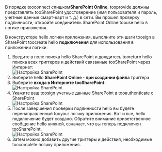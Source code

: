 

В порядке tooconnect слишком**SharePoint Online**, tooprovide должны представлять tooSharePoint удостоверение (имя пользователя и пароль, учетные данные смарт-карт и т. д.) в сети. Вы прошел проверку подлинности, откройте соединитель SharePoint Online toouse hello в логике приложения. 

В конструкторе hello логики приложения, выполните эти шаги toosign в SharePoint toocreate hello **подключения** для использования в приложении логики:

1. Введите в поле поиска hello SharePoint и дождитесь tooreturn hello поиска всех триггеров и действий связанные tooSharePoint через Интернет:   
   ![Настройка SharePoint][1]  
2. Выберите hello **SharePoint Online - при создании файла** триггера  
3. Выберите **входа в Интернете tooSharePoint**:   
   ![Настройка SharePoint][2]    
4. Укажите ваш toosign учетные данные SharePoint в tooauthenticate с SharePoint   
   ![Настройка SharePoint][3]     
5. После завершения проверки подлинности hello вы будете перенаправленный tooyour логику приложения. Вот и все, hello подключение будет создано. Обратите внимание приветственное сообщение hello нижней, означает, что вы теперь подключен tooSharePoint.  
   ![Настройка SharePoint][4]  
6. Затем можно добавить другие триггеры и действия, необходимые toocomplete логику приложения.   

[1]: ./media/connectors-create-api-sharepointonline/connectionconfig1.png
[2]: ./media/connectors-create-api-sharepointonline/connectionconfig2.png 
[3]: ./media/connectors-create-api-sharepointonline/connectionconfig3.png
[4]: ./media/connectors-create-api-sharepointonline/connectionconfig4.png
[5]: ./media/connectors-create-api-sharepointonline/connectionconfig5.png
